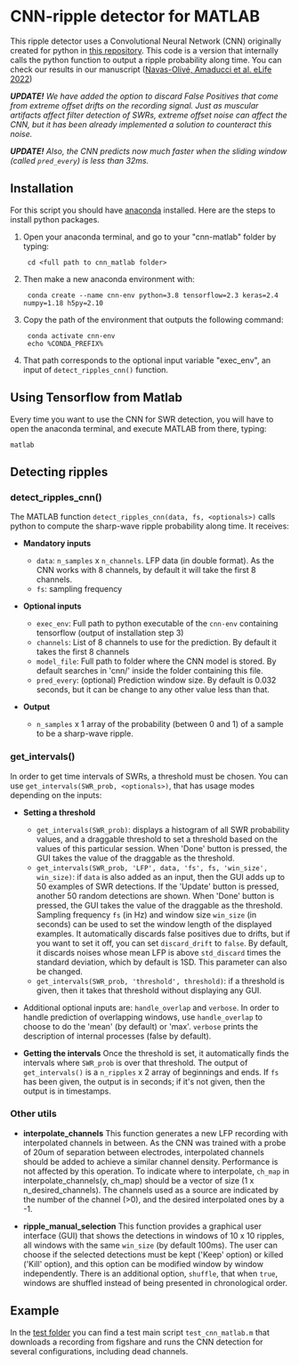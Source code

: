 # CNN-ripple detector for MATLAB

This ripple detector uses a Convolutional Neural Network (CNN) originally created for python in [this repository](https://github.com/PridaLab/cnn-ripple). This code is a version that internally calls the python function to output a ripple probability along time. You can check our results in our manuscript ([Navas-Olivé, Amaducci et al. eLife 2022](https://elifesciences.org/articles/77772))

_**UPDATE!** We have added the option to discard False Positives that come from extreme offset drifts on the recording signal. Just as muscular artifacts affect filter detection of SWRs, extreme offset noise can affect the CNN, but it has been already implemented a solution to counteract this noise._ 

_**UPDATE!** Also, the CNN predicts now much faster when the sliding window (called `pred_every`) is less than 32ms._ 

## Installation

For this script you should have [anaconda](https://www.anaconda.com/products/distribution) installed. Here are the steps to install python packages.

1. Open your anaconda terminal, and go to your "cnn-matlab" folder by typing:

		cd <full path to cnn_matlab folder>

2. Then make a new anaconda environment with:

		conda create --name cnn-env python=3.8 tensorflow=2.3 keras=2.4 numpy=1.18 h5py=2.10

3. Copy the path of the environment that outputs the following command:

		conda activate cnn-env
		echo %CONDA_PREFIX%

4. That path corresponds to the optional input variable "exec_env", an input of `detect_ripples_cnn()` function.


## Using Tensorflow from Matlab

Every time you want to use the CNN for SWR detection, you will have to open the anaconda terminal, and execute MATLAB from there, typing:
	
	matlab


## Detecting ripples

### detect_ripples_cnn()

The MATLAB function `detect_ripples_cnn(data, fs, <optionals>)` calls python to compute the sharp-wave ripple probability along time. It receives:

* **Mandatory inputs**
	- `data`: `n_samples` x `n_channels`. LFP data (in double format). As the CNN works with 8 channels, by default it will take the first 8 channels.
	- `fs`: sampling frequency

* **Optional inputs**
	- `exec_env`: Full path to python executable of the `cnn-env` containing tensorflow (output of installation step 3)
	- `channels`: List of 8 channels to use for the prediction. By default it takes the first 8 channels
	- `model_file`: Full path to folder where the CNN model is stored. By default searches in 'cnn/' inside the folder containing this file.
	- `pred_every`: (optional) Prediction window size. By default is 0.032 seconds, but it can be change to any other value less than that.

* **Output**
	- `n_samples` x 1 array of the probability (between 0 and 1) of a sample to be a sharp-wave ripple.


### get_intervals()

In order to get time intervals of SWRs, a threshold must be chosen. You can use `get_intervals(SWR_prob, <optionals>)`, that has usage modes depending on the inputs:

* **Setting a threshold**
	- `get_intervals(SWR_prob)`: displays a histogram of all SWR probability values, and a draggable threshold to set a threshold based on the values of this particular session. When 'Done' button is pressed, the GUI takes the value of the draggable as the threshold.
	- `get_intervals(SWR_prob, 'LFP', data, 'fs', fs, 'win_size', win_size)`: if `data` is also added as an input, then the GUI adds up to 50 examples of SWR detections. If the 'Update' button is pressed, another 50 random detections are shown. When 'Done' button is pressed, the GUI takes the value of the draggable as the threshold. Sampling frequency `fs` (in Hz) and window size `win_size` (in seconds) can be used to set the window length of the displayed examples. It automatically discards false positives due to drifts, but if you want to set it off, you can set `discard_drift` to `false`. By default, it discards noises whose mean LFP is above `std_discard` times the standard deviation, which by default is 1SD. This parameter can also be changed.
	- `get_intervals(SWR_prob, 'threshold', threshold)`: if a threshold is given, then it takes that threshold without displaying any GUI.

* Additional optional inputs are: `handle_overlap` and `verbose`. In order to handle prediction of overlapping windows, use `handle_overlap` to choose to do the 'mean' (by default) or 'max'. `verbose` prints the description of internal processes (false by default).


* **Getting the intervals**
	Once the threshold is set, it automatically finds the intervals where `SWR_prob` is over that threshold. The output of `get_intervals()` is a `n_ripples` x 2 array of beginnings and ends. If `fs` has been given, the output is in seconds; if it's not given, then the output is in timestamps.


### Other utils

* **interpolate_channels** 
	This function generates a new LFP recording with interpolated channels in between. As the CNN was trained with a probe of 20um of separation between electrodes, interpolated channels should be added to achieve a similar channel density. Performance is not affected by this operation. To indicate where to interpolate, `ch_map` in interpolate_channels(y, ch_map) should be a vector of size (1 x n_desired_channels). The channels used as a source are indicated by the number of the channel (>0), and the desired interpolated ones by a -1.

* **ripple_manual_selection**
	This function provides a graphical user interface (GUI) that shows the detections in windows of 10 x 10 ripples, all windows with the same `win_size` (by default 100ms). The user can choose if the selected detections must be kept ('Keep' option) or killed ('Kill' option), and this option can be modified window by window independently. There is an additional option, `shuffle`, that when `true`, windows are shuffled instead of being presented in chronological order.



## Example

In the [test folder](https://github.com/PridaLab/cnn-matlab/tree/master/test) you can find a test main script `test_cnn_matlab.m` that downloads a recording from figshare and runs the CNN detection for several configurations, including dead channels.
